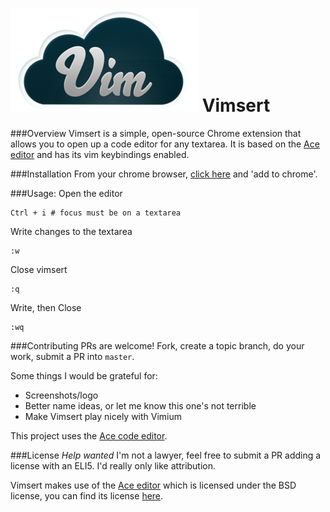 ![Vimsert logo](/icon.png)
Vimsert
=======

###Overview
Vimsert is a simple, open-source Chrome extension that allows you to open up a
code editor for any textarea. It is based on the [Ace editor][ace_editor] and
has its vim keybindings enabled.

###Installation
From your chrome browser, [click here][vimsert_plugin] and 'add to chrome'.

###Usage:
Open the editor
    
    Ctrl + i # focus must be on a textarea

Write changes to the textarea

    :w

Close vimsert

    :q

Write, then Close

    :wq

###Contributing
PRs are welcome! Fork, create a topic branch, do your work, submit a PR into
`master`.

Some things I would be grateful for:
- Screenshots/logo
- Better name ideas, or let me know this one's not terrible
- Make Vimsert play nicely with Vimium

This project uses the [Ace code editor][ace_editor].

###License
*Help wanted* I'm not a lawyer, feel free to submit a PR adding a license with
an ELI5. I'd really only like attribution.

Vimsert makes use of the [Ace editor][ace_editor] which is licensed under the
BSD license, you can find its license [here][ace_license].

[ace_editor]: http://ace.c9.io
[vimsert_plugin]: https://chrome.google.com/webstore/detail/vimsert/eljjplndnkopkklknfggleclpmiiddac
[ace_license]: https://github.com/ajaxorg/ace/blob/master/LICENSE
